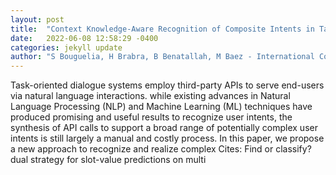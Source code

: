 ```yaml
---
layout: post
title:  "Context Knowledge-Aware Recognition of Composite Intents in Task-Oriented Human-Bot Conversations"
date:   2022-06-08 12:58:29 -0400
categories: jekyll update
author: "S Bouguelia, H Brabra, B Benatallah, M Baez - International Conference on , 2022"
---
```

Task-oriented dialogue systems employ third-party APIs to serve end-users via natural language interactions. while existing advances in Natural Language Processing (NLP) and Machine Learning (ML) techniques have produced promising and useful results to recognize user intents, the synthesis of API calls to support a broad range of potentially complex user intents is still largely a manual and costly process. In this paper, we propose a new approach to recognize and realize complex 
Cites: Find or classify? dual strategy for slot-value predictions on multi